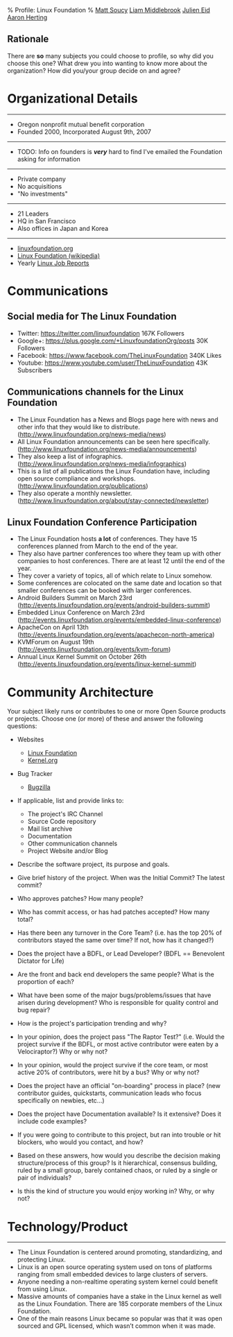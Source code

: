 % Profile: Linux Foundation
% [Matt Soucy](msoucy@csh.rit.edu)
  [Liam Middlebrook](liammiddlebrook@gmail.com)
  [Julien Eid](jeid@csh.rit.edu)
  [Aaron Herting](adh2380@rit.edu)


## Rationale

There are **so** many subjects you could choose to profile, so why did you choose this one? What drew you into wanting to know more about the organization? How did you/your group decide on and agree?


# Organizational Details

---

- Oregon nonprofit mutual benefit corporation
- Founded 2000, Incorporated August 9th, 2007

---

- TODO: Info on founders is ***very*** hard to find
  I've emailed the Foundation asking for information

---

- Private company
- No acquisitions
- "No investments"
---

- 21 Leaders
- HQ in San Francisco
- Also offices in Japan and Korea

---

- [linuxfoundation.org](http://linuxfoundation.org)
- [Linux Foundation (wikipedia)](http://en.wikipedia.org/wiki/Linux_Foundation)
- Yearly [Linux Job Reports](http://www.linuxfoundation.org/publications/linux-foundation)


# Communications
## Social media for The Linux Foundation

- Twitter: <https://twitter.com/linuxfoundation> 167K Followers
- Google+: <https://plus.google.com/+LinuxfoundationOrg/posts> 30K Followers
- Facebook: <https://www.facebook.com/TheLinuxFoundation> 340K Likes
- Youtube: <https://www.youtube.com/user/TheLinuxFoundation> 43K Subscribers


## Communications channels for the Linux Foundation

- The Linux Foundation has a News and Blogs page here with news and other info that they would like to distribute. (<http://www.linuxfoundation.org/news-media/news>)
- All Linux Foundation announcements can be seen here specifically. (<http://www.linuxfoundation.org/news-media/announcements>)
- They also keep a list of infographics. (<http://www.linuxfoundation.org/news-media/infographics>)
- This is a list of all publications the Linux Foundation have, including open source compliance and workshops. (<http://www.linuxfoundation.org/publications>)
- They also operate a monthly newsletter. (<http://www.linuxfoundation.org/about/stay-connected/newsletter>)

## Linux Foundation Conference Participation

- The Linux Foundation hosts **a lot** of conferences. They have 15 conferences planned from March to the end of the year.
- They also have partner conferences too where they team up with other companies to host conferences. There are at least 12 until the end of the year.
- They cover a variety of topics, all of which relate to Linux somehow.
- Some conferences are colocated on the same date and location so that smaller conferences can be booked with larger conferences.
- Android Builders Summit on March 23rd (<http://events.linuxfoundation.org/events/android-builders-summit>)
- Embedded Linux Conference on March 23rd (<http://events.linuxfoundation.org/events/embedded-linux-conference>)
- ApacheCon on April 13th (<http://events.linuxfoundation.org/events/apachecon-north-america>)
- KVMForum on August 19th (<http://events.linuxfoundation.org/events/kvm-forum>)
- Annual Linux Kernel Summit on October 26th (<http://events.linuxfoundation.org/events/linux-kernel-summit>)

# Community Architecture

Your subject likely runs or contributes to one or more Open Source products or projects. Choose one (or more) of these and answer the following questions:


- Websites
	- [Linux Foundation](http://www.linuxfoundation.org/)
	- [Kernel.org](http://www.kernel.org/)

- Bug Tracker
	- [Bugzilla](https://bugzilla.kernel.org/)



- If applicable, list and provide links to:
	- The project's IRC Channel
	- Source Code repository
	- Mail list archive
	- Documentation
	- Other communication channels
	- Project Website and/or Blog
- Describe the software project, its purpose and goals.
- Give brief history of the project. When was the Initial Commit? The latest commit?
- Who approves patches? How many people?
- Who has commit access, or has had patches accepted?  How many total?
- Has there been any turnover in the Core Team? (i.e. has the top 20% of contributors stayed the same over time? If not, how has it changed?)
- Does the project have a BDFL, or Lead Developer? (BDFL == Benevolent Dictator for Life)
- Are the front and back end developers the same people? What is the proportion of each?
- What have been some of the major bugs/problems/issues that have arisen during development? Who is responsible for quality control and bug repair?
- How is the project's participation trending and why?
- In your opinion, does the project pass "The Raptor Test?" (i.e. Would the project survive if the BDFL, or most active contributor were eaten by a Velociraptor?) Why or why not?
- In your opinion, would the project survive if the core team, or most active 20% of contributors, were hit by a bus? Why or why not?
- Does the project have an official "on-boarding" process in place?  (new contributor guides, quickstarts, communication leads who focus specifically on newbies, etc...)
- Does the project have Documentation available? Is it extensive?  Does it include code examples?
- If you were going to contribute to this project, but ran into trouble or hit blockers, who would you contact, and how?
- Based on these answers, how would you describe the decision making structure/process of this group?  Is it hierarchical, consensus building, ruled by a small group, barely contained chaos, or ruled by a single or pair of individuals?
- Is this the kind of structure you would enjoy working in? Why, or why not?

# Technology/Product

---
- The Linux Foundation is centered around promoting, standardizing, and protecting Linux.
- Linux is an open source operating system used on tons of platforms ranging from small embedded devices to large clusters of servers.
- Anyone needing a non-realtime operating system kernel could benefit from using Linux.
- Massive amounts of companies have a stake in the Linux kernel as well as the Linux Foundation. There are 185 corporate members of the Linux Foundation.
- One of the main reasons Linux became so popular was that it was open sourced and GPL licensed, which wasn’t common when it was made.
